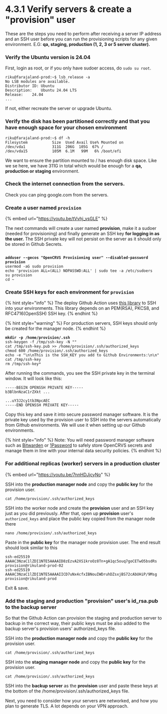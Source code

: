 # 4.3.1 Verify servers & create a "provision" user

These are the steps you need to perform after receiving a server IP address and an SSH user before you can run the provisioning scripts for any given environment. E.G: **qa, staging, production (1, 2, 3 or 5 server cluster).**&#x20;

### Verify the Ubuntu version is 24.04

First, login as root, or if you only have sudoer access, do `sudo su root`.

```
riku@farajaland-prod:~$ lsb_release -a
No LSB modules are available.
Distributor ID:	Ubuntu
Description:	Ubuntu 24.04 LTS
Release:	24.04
...
```

If not, either recreate the server or upgrade Ubuntu.

### Verify the disk has been partitioned correctly and  that you have enough space for your chosen environment

```
riku@farajaland-prod:~$ df -h
Filesystem           Size  Used Avail Use% Mounted on
/dev/vda1            311G  206G  105G  67% /
/dev/vda15           105M  6.1M   99M   6% /boot/efi
```

We want to ensure the partition mounted to / has enough disk space. Like we se here, we have 311G in total which would be enough for a **qa, production or staging** environment.&#x20;

### Check the internet connection from the servers.

Check you can ping google.com from the servers.

### Create a user named `provision`

{% embed url="https://youtu.be/tVvhj_vsGLE" %}

The next commands will create a user named **provision**,  make it a sudoer (needed for provisioning) and finally generate an SSH key **for logging in as the user.** The SSH private key will not persist on the server as it should only be stored in Github Secrets.

<pre><code><strong>
</strong><strong>adduser --gecos "OpenCRVS Provisioning user" --disabled-password provision
</strong>usermod -aG sudo provision
echo 'provision ALL=(ALL) NOPASSWD:ALL' | sudo tee -a /etc/sudoers
su provision
cd ~
</code></pre>



### Create SSH keys for each environment for `provision`

{% hint style="info" %}
The deploy Github Action uses [this library](https://github.com/shimataro/ssh-key-action) to SSH into your environments.  This library depends on an PEM(RSA), PKCS8, and RFC4716(OpenSSH) SSH key.
{% endhint %}

{% hint style="warning" %}
For production servers, SSH keys should only be created for the manager node.&#x20;
{% endhint %}

<pre><code><strong>mkdir -p /home/provision/.ssh
</strong>ssh-keygen -f /tmp/ssh-key -N ""
cat /tmp/ssh-key.pub >> /home/provision/.ssh/authorized_keys
chmod 600 /home/provision/.ssh/authorized_keys
echo -e "\n\nThis is the SSH_KEY you add to Github Environments:\n\n"
cat /tmp/ssh-key
rm /tmp/ssh-key*
</code></pre>

After running the commands, you see the SSH private key in the terminal window.  It will look like this:&#x20;

```
-----BEGIN OPENSSH PRIVATE KEY-----
b3BlbnNzaC1rZXkt ...

...uY3J2cy1tb3NpcAEC
-----END OPENSSH PRIVATE KEY-----
```

Copy this key and save it into secure password manager software.  It is the private key used by the provision user to SSH into the servers automatically from Github environments.  We will use it when setting up our Github environments.

{% hint style="info" %}
Note: You will need password manager software such as [Bitwarden](https://bitwarden.com/) or [1Password](https://1password.com/) to safely store OpenCRVS secrets and manage them in line with your internal data security policies.
{% endhint %}



### For additional replicas (worker) servers in a production cluster

{% embed url="https://youtu.be/7nnHDJjcyNo" %}

SSH into the **production manager node** and copy the **public key** for the provision user.

```
cat /home/provision/.ssh/authorized_keys
```

SSH into the worker node and create the **provision** user and an SSH key just as you did previously.  After that, open up **provision** user's `authorized_keys` and place the public key copied from the manager node there

```
nano /home/provision/.ssh/authorized_keys
```

Paste in the **public key** for the manager node provision user.  The end result should look similar to this

```
ssh-ed25519 AAAAC3NzaC1lZDI1NTE5AAAAID8zEzvA2XS1kroOz8Tn+gA1qc5ouq7goCETwO5bsdRs provision@rikuland-prod-02
ssh-ed25519 AAAAC3NzaC1lZDI1NTE5AAAAIICD7uNx4cfxIBNouIWDruhDZsxjBS72cAbUHiP/9Msg provision@rikuland-prod
```

Exit & save.



### Add the staging and production "provision" user's id\_rsa.pub to the backup server

So that the Github Action can provision the staging and production server to backup in the correct way, their public keys must be also added to the backup server's provision users' authorized\_keys file.

SSH into the **production manager node** and copy the **public key** for the provision user.

```
cat /home/provision/.ssh/authorized_keys
```

SSH into the **staging manager node** and copy the **public key** for the provision user.

```
cat /home/provision/.ssh/authorized_keys
```

SSH into the **backup server** as the **provision** user and paste these keys at the bottom of the /home/provision/.ssh/authorized\_keys file.



Next, you need to consider how your servers are networked, and how you plan to generate TLS.  A lot depends on your VPN approach.

